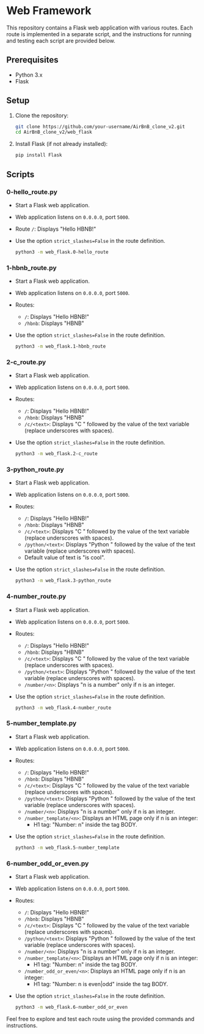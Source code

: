 # Web Framework

This repository contains a Flask web application with various routes. Each route is implemented in a separate script, and the instructions for running and testing each script are provided below.

## Prerequisites
- Python 3.x
- Flask

## Setup
1. Clone the repository:
   ```bash
   git clone https://github.com/your-username/AirBnB_clone_v2.git
   cd AirBnB_clone_v2/web_flask
   ```

2. Install Flask (if not already installed):
   ```bash
   pip install Flask
   ```

## Scripts

### 0-hello_route.py
- Start a Flask web application.
- Web application listens on `0.0.0.0`, port `5000`.
- Route `/`: Displays "Hello HBNB!"
- Use the option `strict_slashes=False` in the route definition.

   ```bash
   python3 -m web_flask.0-hello_route
   ```

### 1-hbnb_route.py
- Start a Flask web application.
- Web application listens on `0.0.0.0`, port `5000`.
- Routes:
  - `/`: Displays "Hello HBNB!"
  - `/hbnb`: Displays "HBNB"
- Use the option `strict_slashes=False` in the route definition.

   ```bash
   python3 -m web_flask.1-hbnb_route
   ```

### 2-c_route.py
- Start a Flask web application.
- Web application listens on `0.0.0.0`, port `5000`.
- Routes:
  - `/`: Displays "Hello HBNB!"
  - `/hbnb`: Displays "HBNB"
  - `/c/<text>`: Displays "C " followed by the value of the text variable (replace underscores with spaces).
- Use the option `strict_slashes=False` in the route definition.

   ```bash
   python3 -m web_flask.2-c_route
   ```

### 3-python_route.py
- Start a Flask web application.
- Web application listens on `0.0.0.0`, port `5000`.
- Routes:
  - `/`: Displays "Hello HBNB!"
  - `/hbnb`: Displays "HBNB"
  - `/c/<text>`: Displays "C " followed by the value of the text variable (replace underscores with spaces).
  - `/python/<text>`: Displays "Python " followed by the value of the text variable (replace underscores with spaces).
  - Default value of text is "is cool".
- Use the option `strict_slashes=False` in the route definition.

   ```bash
   python3 -m web_flask.3-python_route
   ```

### 4-number_route.py
- Start a Flask web application.
- Web application listens on `0.0.0.0`, port `5000`.
- Routes:
  - `/`: Displays "Hello HBNB!"
  - `/hbnb`: Displays "HBNB"
  - `/c/<text>`: Displays "C " followed by the value of the text variable (replace underscores with spaces).
  - `/python/<text>`: Displays "Python " followed by the value of the text variable (replace underscores with spaces).
  - `/number/<n>`: Displays "n is a number" only if n is an integer.
- Use the option `strict_slashes=False` in the route definition.

   ```bash
   python3 -m web_flask.4-number_route
   ```

### 5-number_template.py
- Start a Flask web application.
- Web application listens on `0.0.0.0`, port `5000`.
- Routes:
  - `/`: Displays "Hello HBNB!"
  - `/hbnb`: Displays "HBNB"
  - `/c/<text>`: Displays "C " followed by the value of the text variable (replace underscores with spaces).
  - `/python/<text>`: Displays "Python " followed by the value of the text variable (replace underscores with spaces).
  - `/number/<n>`: Displays "n is a number" only if n is an integer.
  - `/number_template/<n>`: Displays an HTML page only if n is an integer:
    - H1 tag: "Number: n" inside the tag BODY.
- Use the option `strict_slashes=False` in the route definition.

   ```bash
   python3 -m web_flask.5-number_template
   ```

### 6-number_odd_or_even.py
- Start a Flask web application.
- Web application listens on `0.0.0.0`, port `5000`.
- Routes:
  - `/`: Displays "Hello HBNB!"
  - `/hbnb`: Displays "HBNB"
  - `/c/<text>`: Displays "C " followed by the value of the text variable (replace underscores with spaces).
  - `/python/<text>`: Displays "Python " followed by the value of the text variable (replace underscores with spaces).
  - `/number/<n>`: Displays "n is a number" only if n is an integer.
  - `/number_template/<n>`: Displays an HTML page only if n is an integer:
    - H1 tag: "Number: n" inside the tag BODY.
  - `/number_odd_or_even/<n>`: Displays an HTML page only if n is an integer:
    - H1 tag: "Number: n is even|odd" inside the tag BODY.
- Use the option `strict_slashes=False` in the route definition.

   ```bash
   python3 -m web_flask.6-number_odd_or_even
   ```

Feel free to explore and test each route using the provided commands and instructions.
